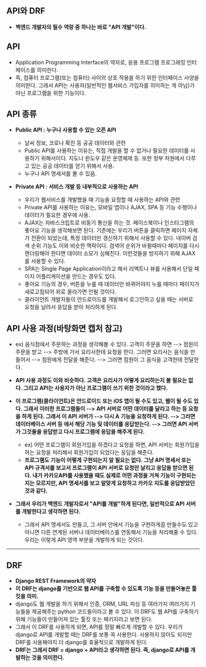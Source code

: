 ## API와 DRF
- **백엔드 개발자의 필수 역랑 중 하나는 바로 "API 개발"이다.**


## API
- Application Programming Interface의 약자로, 응용 프로그램 프로그래밍 인터페이스를 의미한다. 
- 즉, 컴퓨터 프로그램(또는 컴퓨터) 사이의 상호 작용을 하기 위한 인터페이스 사양을 의미한다. 그래서 API는 사용자(일반적인 웹서비스 가입자를 의미하는 게 아님)가 아닌 프로그램을 위한 기능이다. 


## API 종류
- **Public API : 누구나 사용할 수 있는 오픈 API**
  - 날씨 정보, 코로나 확진 등 공공 데이터와 관련  
  - Public API를 사용하는 이유는, 직접 개발을 할 수 없거나 필요한 데이터를 사용하기 위해서이다. 지도나 윈도우 같은 운영체제 등. 또한 정부 차원에서 다루고 있는 공공 데이터를 얻기 위해서 사용.
  - 누구나 API 명세서를 볼 수 있음.


- **Private API : 서비스 개발 등 내부적으로 사용하는 API**
  - 우리가 웹서비스를 개발했을 때 기능을 요청할 때 사용하는 API와 관련
  - Private API를 사용하는 이유는, 모바일 앱이나 AJAX, SPA 등 기능 수행이나 데이터가 필요한 경우에 사용.
  - AJAX는 자바스크립트로 비동기 통신을 하는 것. 페이스북이나 인스타그램의 좋아요 기능을 생각해보면 된다. 기존에는 우리가 버튼을 클릭하면 페이지 자체가 전환이 되었는데, 특정 데이터만 갱신하기 위해서 사용할 수 있다. 네이버 검색 순위 기능도 이와 비슷한 맥락이다. 검색어 순위가 바뀔때마다 페이지를 다시 랜더링해야 한다면 데이터 소모가 심해진다. 이런것들을 방지하기 위해 AJAX를 사용할 수 있다.      
  - SPA는 Single Page Application이라고 해서 리액트나 뷰를 사용해서 단일 페이지 어플리케이션을 만드는 경우도 있다.     
  - 좋아요 기능의 경우, 버튼을 누를 때 데이터만 바뀌어야지 누를 때마다 페이지가 새로고침되어 위로 올라가면 안될 것이다. 
  - 클라이언트 개발자들이 안드로이드를 개발해서 로그인하고 싶을 때는 서버로 요청을 날려서 응답을 받아 처리하게 된다.


## API 사용 과정(바탕화면 캡처 참고)
- ex) 음식점에서 주문하는 과정을 생각해볼 수 있다. 고객이 주문을 하면 --> 점원이 주문을 받고 --> 주방에 가서 요리사한테 요청을 한다. 그러면 요리사는 음식을 만들어서 --> 점원에게 전달을 해준다. --> 그러면 점원이 그 음식을 고객한테 전달한다. 
- **API 사용 과정도 이와 비슷하다. 고객은 요리사가 어떻게 요리하는지 볼 필요는 없다. 그리고 API는 사용자가 아닌 프로그램이 쓰기 위한 것이라고 했다.** 
- **이 프로그램(클라이언트)은 안드로이드 또는 iOS 앱이 될 수도 있고, 웹이 될 수도 있다. 그래서 이러한 프로그램들이 --> API 서버로 어떤 데이터를 달라고 하는 등 요청을 하게 된다. 그래서 이 API 서버가 --> 다시 A 기능을 요청하게 된다. --> 그러면 데이터베이스 서버 등 에서 해당 기능 및 데이터를 응답받는다. --> 그러면 API 서버가 그것들을 응답받고 다시 프로그램에 응답을 해주게 된다.**
  - ex) 어떤 프로그램이 회원가입을 하겠다고 요청을 하면, API 서버는 회원가입을 하는 요청을 처리해서 회원가입이 되었다는 응답을 해준다. 
  - **프로그램도 기능이 어떻게 구현되는지 알 필요는 없다. 그냥 API 명세서 또는 API 규격서를 보고서 프로그램이 API 서버로 요청만 날리고 응답을 받으면 된다. 내가 카카오API를 사용했을 때도 실제로 어떤 과정을 거쳐 기능이 구현되는지는 모르지만, API 명세서를 보고 알맞게 요청하고 카카오 지도를 응답받았던 것과 같다.**

- **그래서 우리가 백엔드 개발자로서 "API를 개발"하게 된다면, 일반적으로 API 서버를 개발한다고 생각하면 된다.**
  - 그래서 API 명세서도 만들고, 그 서버 안에서 기능을 구현하게끔 만들수도 있고 아니면 다른 연계된 서버나 데이터베이스를 연동해서 기능을 처리해줄 수 있다. 우리는 이렇게 API 영역 부분을 개발하게 되는 것이다.

* * *
## DRF
- **Django REST Framework의 약자**
- **이 DRF는 django를 기반으로 웹 API를 구축할 수 있도록 기능 등을 만들어놓은 툴킷을 의미.**
- django도 웹 개발을 하기 위해서 인증, ORM, URL 파싱 등 여러가지 여러가지 기능들을 제공해주는 python 코드들이라고 볼 수 있다. 이 DRF도 웹 API를 구축하기 위해 기능들이 만들어져 있는 툴킷 또는 패키지라고 보면 된다. 
- 그래서 이 DRF를 사용하게 되면, API를 정말 빠르게 개발할 수 있다. 우리가 django로 API를 개발할 때는 DRF를 보통 꼭 사용한다. 사용하지 않아도 되지만 DRF를 사용해야지 더 django를 효율적으로 개발하게 된다.
- **DRF는 그래서 DRF = django + API라고 생각하면 된다. 즉, django로 API를 개발하는 것을 의미한다.**
